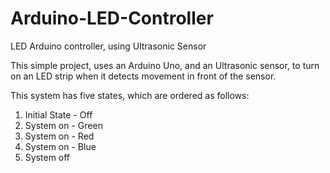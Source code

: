 # Arduino-LED-Controller
LED Arduino controller, using Ultrasonic Sensor

This simple project, uses an Arduino Uno, and an Ultrasonic sensor, to turn on an LED strip when it detects movement in front of the sensor.

This system has five states, which are ordered as follows:

1) Initial State - Off
2) System on - Green
3) System on - Red
4) System on - Blue
5) System off
